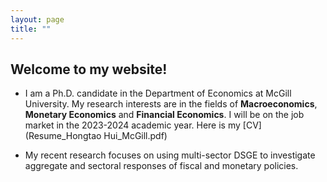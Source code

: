 ```yaml
---
layout: page
title: ""
---
```


## Welcome to my website!

- I am a Ph.D. candidate in the Department of Economics at McGill University. My research interests are in the fields of **Macroeconomics**, **Monetary Economics** and **Financial Economics**. I will be on the job market in the 2023-2024 academic year. Here is my [CV](Resume_Hongtao Hui_McGill.pdf)

- My recent research focuses on using multi-sector DSGE to investigate aggregate and sectoral responses of fiscal and monetary policies.


